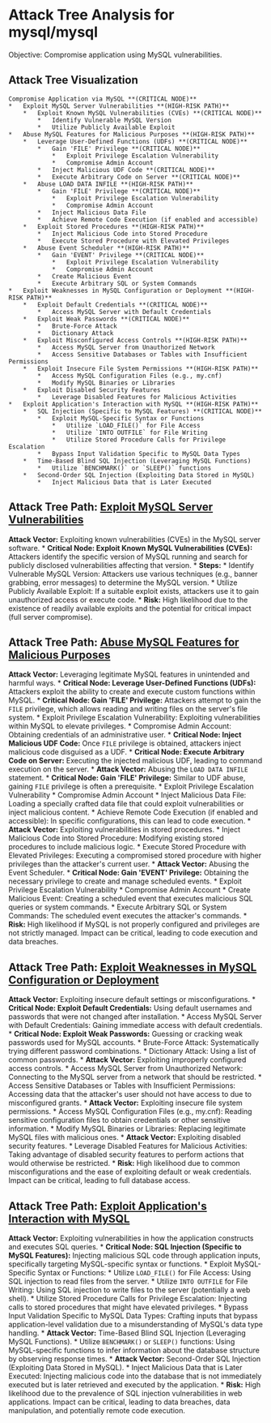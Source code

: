 # Attack Tree Analysis for mysql/mysql

Objective: Compromise application using MySQL vulnerabilities.

## Attack Tree Visualization

```
Compromise Application via MySQL **(CRITICAL NODE)**
*   Exploit MySQL Server Vulnerabilities **(HIGH-RISK PATH)**
    *   Exploit Known MySQL Vulnerabilities (CVEs) **(CRITICAL NODE)**
        *   Identify Vulnerable MySQL Version
        *   Utilize Publicly Available Exploit
*   Abuse MySQL Features for Malicious Purposes **(HIGH-RISK PATH)**
    *   Leverage User-Defined Functions (UDFs) **(CRITICAL NODE)**
        *   Gain 'FILE' Privilege **(CRITICAL NODE)**
            *   Exploit Privilege Escalation Vulnerability
            *   Compromise Admin Account
        *   Inject Malicious UDF Code **(CRITICAL NODE)**
        *   Execute Arbitrary Code on Server **(CRITICAL NODE)**
    *   Abuse LOAD DATA INFILE **(HIGH-RISK PATH)**
        *   Gain 'FILE' Privilege **(CRITICAL NODE)**
            *   Exploit Privilege Escalation Vulnerability
            *   Compromise Admin Account
        *   Inject Malicious Data File
        *   Achieve Remote Code Execution (if enabled and accessible)
    *   Exploit Stored Procedures **(HIGH-RISK PATH)**
        *   Inject Malicious Code into Stored Procedure
        *   Execute Stored Procedure with Elevated Privileges
    *   Abuse Event Scheduler **(HIGH-RISK PATH)**
        *   Gain 'EVENT' Privilege **(CRITICAL NODE)**
            *   Exploit Privilege Escalation Vulnerability
            *   Compromise Admin Account
        *   Create Malicious Event
        *   Execute Arbitrary SQL or System Commands
*   Exploit Weaknesses in MySQL Configuration or Deployment **(HIGH-RISK PATH)**
    *   Exploit Default Credentials **(CRITICAL NODE)**
        *   Access MySQL Server with Default Credentials
    *   Exploit Weak Passwords **(CRITICAL NODE)**
        *   Brute-Force Attack
        *   Dictionary Attack
    *   Exploit Misconfigured Access Controls **(HIGH-RISK PATH)**
        *   Access MySQL Server from Unauthorized Network
        *   Access Sensitive Databases or Tables with Insufficient Permissions
    *   Exploit Insecure File System Permissions **(HIGH-RISK PATH)**
        *   Access MySQL Configuration Files (e.g., my.cnf)
        *   Modify MySQL Binaries or Libraries
    *   Exploit Disabled Security Features
        *   Leverage Disabled Features for Malicious Activities
*   Exploit Application's Interaction with MySQL **(HIGH-RISK PATH)**
    *   SQL Injection (Specific to MySQL Features) **(CRITICAL NODE)**
        *   Exploit MySQL-Specific Syntax or Functions
            *   Utilize `LOAD_FILE()` for File Access
            *   Utilize `INTO OUTFILE` for File Writing
            *   Utilize Stored Procedure Calls for Privilege Escalation
        *   Bypass Input Validation Specific to MySQL Data Types
    *   Time-Based Blind SQL Injection (Leveraging MySQL Functions)
        *   Utilize `BENCHMARK()` or `SLEEP()` functions
    *   Second-Order SQL Injection (Exploiting Data Stored in MySQL)
        *   Inject Malicious Data that is Later Executed
```


## Attack Tree Path: [Exploit MySQL Server Vulnerabilities](./attack_tree_paths/exploit_mysql_server_vulnerabilities.md)

**Attack Vector:** Exploiting known vulnerabilities (CVEs) in the MySQL server software.
    *   **Critical Node: Exploit Known MySQL Vulnerabilities (CVEs):** Attackers identify the specific version of MySQL running and search for publicly disclosed vulnerabilities affecting that version.
    *   **Steps:**
        *   Identify Vulnerable MySQL Version: Attackers use various techniques (e.g., banner grabbing, error messages) to determine the MySQL version.
        *   Utilize Publicly Available Exploit: If a suitable exploit exists, attackers use it to gain unauthorized access or execute code.
    *   **Risk:** High likelihood due to the existence of readily available exploits and the potential for critical impact (full server compromise).

## Attack Tree Path: [Abuse MySQL Features for Malicious Purposes](./attack_tree_paths/abuse_mysql_features_for_malicious_purposes.md)

**Attack Vector:** Leveraging legitimate MySQL features in unintended and harmful ways.
    *   **Critical Node: Leverage User-Defined Functions (UDFs):** Attackers exploit the ability to create and execute custom functions within MySQL.
        *   **Critical Node: Gain 'FILE' Privilege:** Attackers attempt to gain the `FILE` privilege, which allows reading and writing files on the server's file system.
            *   Exploit Privilege Escalation Vulnerability: Exploiting vulnerabilities within MySQL to elevate privileges.
            *   Compromise Admin Account: Obtaining credentials of an administrative user.
        *   **Critical Node: Inject Malicious UDF Code:** Once `FILE` privilege is obtained, attackers inject malicious code disguised as a UDF.
        *   **Critical Node: Execute Arbitrary Code on Server:** Executing the injected malicious UDF, leading to command execution on the server.
    *   **Attack Vector:** Abusing the `LOAD DATA INFILE` statement.
        *   **Critical Node: Gain 'FILE' Privilege:** Similar to UDF abuse, gaining `FILE` privilege is often a prerequisite.
            *   Exploit Privilege Escalation Vulnerability
            *   Compromise Admin Account
        *   Inject Malicious Data File: Loading a specially crafted data file that could exploit vulnerabilities or inject malicious content.
        *   Achieve Remote Code Execution (if enabled and accessible): In specific configurations, this can lead to code execution.
    *   **Attack Vector:** Exploiting vulnerabilities in stored procedures.
        *   Inject Malicious Code into Stored Procedure: Modifying existing stored procedures to include malicious logic.
        *   Execute Stored Procedure with Elevated Privileges: Executing a compromised stored procedure with higher privileges than the attacker's current user.
    *   **Attack Vector:** Abusing the Event Scheduler.
        *   **Critical Node: Gain 'EVENT' Privilege:** Obtaining the necessary privilege to create and manage scheduled events.
            *   Exploit Privilege Escalation Vulnerability
            *   Compromise Admin Account
        *   Create Malicious Event: Creating a scheduled event that executes malicious SQL queries or system commands.
        *   Execute Arbitrary SQL or System Commands: The scheduled event executes the attacker's commands.
    *   **Risk:** High likelihood if MySQL is not properly configured and privileges are not strictly managed. Impact can be critical, leading to code execution and data breaches.

## Attack Tree Path: [Exploit Weaknesses in MySQL Configuration or Deployment](./attack_tree_paths/exploit_weaknesses_in_mysql_configuration_or_deployment.md)

**Attack Vector:** Exploiting insecure default settings or misconfigurations.
    *   **Critical Node: Exploit Default Credentials:** Using default usernames and passwords that were not changed after installation.
        *   Access MySQL Server with Default Credentials: Gaining immediate access with default credentials.
    *   **Critical Node: Exploit Weak Passwords:** Guessing or cracking weak passwords used for MySQL accounts.
        *   Brute-Force Attack: Systematically trying different password combinations.
        *   Dictionary Attack: Using a list of common passwords.
    *   **Attack Vector:** Exploiting improperly configured access controls.
        *   Access MySQL Server from Unauthorized Network: Connecting to the MySQL server from a network that should be restricted.
        *   Access Sensitive Databases or Tables with Insufficient Permissions: Accessing data that the attacker's user should not have access to due to misconfigured grants.
    *   **Attack Vector:** Exploiting insecure file system permissions.
        *   Access MySQL Configuration Files (e.g., my.cnf): Reading sensitive configuration files to obtain credentials or other sensitive information.
        *   Modify MySQL Binaries or Libraries: Replacing legitimate MySQL files with malicious ones.
    *   **Attack Vector:** Exploiting disabled security features.
        *   Leverage Disabled Features for Malicious Activities: Taking advantage of disabled security features to perform actions that would otherwise be restricted.
    *   **Risk:** High likelihood due to common misconfigurations and the ease of exploiting default or weak credentials. Impact can be critical, leading to full database access.

## Attack Tree Path: [Exploit Application's Interaction with MySQL](./attack_tree_paths/exploit_application's_interaction_with_mysql.md)

**Attack Vector:** Exploiting vulnerabilities in how the application constructs and executes SQL queries.
    *   **Critical Node: SQL Injection (Specific to MySQL Features):** Injecting malicious SQL code through application inputs, specifically targeting MySQL-specific syntax or functions.
        *   Exploit MySQL-Specific Syntax or Functions:
            *   Utilize `LOAD_FILE()` for File Access: Using SQL injection to read files from the server.
            *   Utilize `INTO OUTFILE` for File Writing: Using SQL injection to write files to the server (potentially a web shell).
            *   Utilize Stored Procedure Calls for Privilege Escalation: Injecting calls to stored procedures that might have elevated privileges.
        *   Bypass Input Validation Specific to MySQL Data Types: Crafting inputs that bypass application-level validation due to a misunderstanding of MySQL's data type handling.
    *   **Attack Vector:** Time-Based Blind SQL Injection (Leveraging MySQL Functions).
        *   Utilize `BENCHMARK()` or `SLEEP()` functions: Using MySQL-specific functions to infer information about the database structure by observing response times.
    *   **Attack Vector:** Second-Order SQL Injection (Exploiting Data Stored in MySQL).
        *   Inject Malicious Data that is Later Executed: Injecting malicious code into the database that is not immediately executed but is later retrieved and executed by the application.
    *   **Risk:** High likelihood due to the prevalence of SQL injection vulnerabilities in web applications. Impact can be critical, leading to data breaches, data manipulation, and potentially remote code execution.

